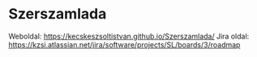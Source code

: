 # Szerszamlada
Weboldal: https://kecskeszsoltistvan.github.io/Szerszamlada/
Jira oldal: https://kzsi.atlassian.net/jira/software/projects/SL/boards/3/roadmap
